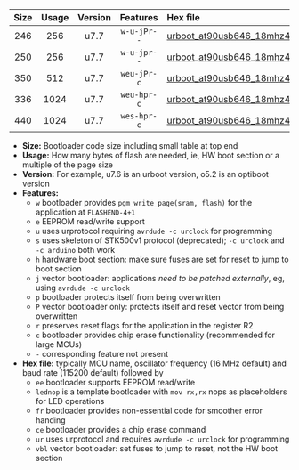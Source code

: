 |Size|Usage|Version|Features|Hex file|
|:-:|:-:|:-:|:-:|:--|
|246|256|u7.7|`w-u-jPr--`|[urboot_at90usb646_18mhz432_38400bps_lednop_ur_vbl.hex](https://raw.githubusercontent.com/stefanrueger/urboot.hex/main/mcus/at90usb646/fcpu_18mhz432/38400_bps/urboot_at90usb646_18mhz432_38400bps_lednop_ur_vbl.hex)|
|250|256|u7.7|`w-u-jpr--`|[urboot_at90usb646_18mhz432_38400bps_lednop_fr_ur_vbl.hex](https://raw.githubusercontent.com/stefanrueger/urboot.hex/main/mcus/at90usb646/fcpu_18mhz432/38400_bps/urboot_at90usb646_18mhz432_38400bps_lednop_fr_ur_vbl.hex)|
|350|512|u7.7|`weu-jPr-c`|[urboot_at90usb646_18mhz432_38400bps_ee_lednop_fr_ce_ur_vbl.hex](https://raw.githubusercontent.com/stefanrueger/urboot.hex/main/mcus/at90usb646/fcpu_18mhz432/38400_bps/urboot_at90usb646_18mhz432_38400bps_ee_lednop_fr_ce_ur_vbl.hex)|
|336|1024|u7.7|`weu-hpr-c`|[urboot_at90usb646_18mhz432_38400bps_ee_lednop_fr_ce_ur.hex](https://raw.githubusercontent.com/stefanrueger/urboot.hex/main/mcus/at90usb646/fcpu_18mhz432/38400_bps/urboot_at90usb646_18mhz432_38400bps_ee_lednop_fr_ce_ur.hex)|
|440|1024|u7.7|`wes-hpr-c`|[urboot_at90usb646_18mhz432_38400bps_ee_lednop_fr_ce.hex](https://raw.githubusercontent.com/stefanrueger/urboot.hex/main/mcus/at90usb646/fcpu_18mhz432/38400_bps/urboot_at90usb646_18mhz432_38400bps_ee_lednop_fr_ce.hex)|

- **Size:** Bootloader code size including small table at top end
- **Usage:** How many bytes of flash are needed, ie, HW boot section or a multiple of the page size
- **Version:** For example, u7.6 is an urboot version, o5.2 is an optiboot version
- **Features:**
  + `w` bootloader provides `pgm_write_page(sram, flash)` for the application at `FLASHEND-4+1`
  + `e` EEPROM read/write support
  + `u` uses urprotocol requiring `avrdude -c urclock` for programming
  + `s` uses skeleton of STK500v1 protocol (deprecated); `-c urclock` and `-c arduino` both work
  + `h` hardware boot section: make sure fuses are set for reset to jump to boot section
  + `j` vector bootloader: applications *need to be patched externally*, eg, using `avrdude -c urclock`
  + `p` bootloader protects itself from being overwritten
  + `P` vector bootloader only: protects itself and reset vector from being overwritten
  + `r` preserves reset flags for the application in the register R2
  + `c` bootloader provides chip erase functionality (recommended for large MCUs)
  + `-` corresponding feature not present
- **Hex file:** typically MCU name, oscillator frequency (16 MHz default) and baud rate (115200 default) followed by
  + `ee` bootloader supports EEPROM read/write
  + `lednop` is a template bootloader with `mov rx,rx` nops as placeholders for LED operations
  + `fr` bootloader provides non-essential code for smoother error handing
  + `ce` bootloader provides a chip erase command
  + `ur` uses urprotocol and requires `avrdude -c urclock` for programming
  + `vbl` vector bootloader: set fuses to jump to reset, not the HW boot section
